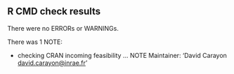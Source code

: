## R CMD check results
There were no ERRORs or WARNINGs.

There was 1 NOTE:

* checking CRAN incoming feasibility ... NOTE
Maintainer: ‘David Carayon <david.carayon@inrae.fr>’

